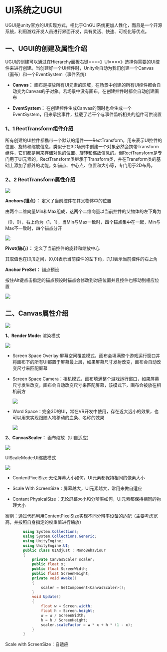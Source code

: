 # UI系统之UGUI

UGUI是unity官方的UI实现方式，相比于OnGUI系统更加人性化，而且是一个开源系统，利用游戏开发人员进行界面开发，具有灵活、快速、可视化等优点。

## 一、UGUI的创建及属性介绍

UGUI的创建可以通过在Hierarchy面板右键====》UI====》选择你需要的UI控件来进行创建。当创建好一个UI控件时，Unity会自动为我们创建一个Canvas（画布）和一个EventSystem（事件系统）

- **Canvas：** 画布是摆放所有UI元素的区域，在场景中创建的所有UI控件都会自动变为Canvas的子对象。若场景中没有画布，在创建控件时都会自动创建画布

- **EventSystem：** 在创建控件生成Canvas的同时也会生成一个EventSystem，用来承接事件，挂载了若干个与事件监听相关的组件可供设置

### 

### 1、1  RectTransform组件介绍

所有创建的UI控件都携带一个默认的组件——RectTransform，用来表示UI控件的位置、旋转和缩放信息，类似于在3D场景中创建一个对象必然会携带Transform组件，它们都是用来存储对象的位置、旋转和缩放信息的。但RectTransform是专门用于UI元素的，RectTransform类继承于Transform类，并在Transform类的基础上添加了额外的功能，如锚点、中心点、位置和大小等，专门用于2D布局。

### 2、2  RectTransform属性介绍

![](https://github.com/shishouheng/Unity-learning/blob/main/images/UGUI/recttransform%20attribute.png)

**Anchors(锚点）：** 定义了当前控件在其父物体中的位置

由两个二维向量Min和Max组成，这两个二维向量以当前控件的父物体的左下角为

（0，0），右上角为（1，1），当Min与Max一致时，四个锚点集中在一起，Min与Max不一致时，四个锚点分开

![](https://github.com/shishouheng/Unity-learning/blob/main/images/UGUI/Anchor.jpg)

**Pivot(轴心）：** 定义了当前控件的旋转和缩放中心

其取值也在[0,1]之间，[0,0]表示当前控件的左下角，[1,1]表示当前控件的右上角

**Anchor PreSet：** 锚点预设

按住Alt键点击指定的锚点预设时锚点会修改到对应位置并且控件也移动到相应位置

![](https://github.com/shishouheng/Unity-learning/blob/main/images/UGUI/archor%20preset.jpg)

## 二、Canvas属性介绍

![](https://github.com/shishouheng/Unity-learning/blob/main/images/UGUI/Canvas.png)

**1、Render Mode:** 渲染模式

![](https://github.com/shishouheng/Unity-learning/blob/main/images/UGUI/render%20mode.jpg)

- Screen Space Overlay:屏幕空间覆盖模式，画布会填满整个游戏运行窗口并将画布下的所有UI都置于屏幕最上层，如果屏幕尺寸发射改变，画布会自动改变尺寸来匹配屏幕

- Screen Space Camera：相机模式，画布填满整个游戏运行窗口，如果屏幕尺寸发生改变，画布会自动改变尺寸来匹配屏幕，该模式下，画布会被放在相机前方
  
  ![](https://github.com/shishouheng/Unity-learning/blob/main/images/UGUI/screen%20space%20camera.jpg)

- Word Space：完全3D的UI，常在VR开发中使用，存在近大远小的效果，也可以用来实现跟随人物移动的血条、名称的效果
  
  ![](https://github.com/shishouheng/Unity-learning/blob/main/images/UGUI/world%20space.jpg)

**2、CanvasScaler：** 画布缩放（UI自适应）

![](https://github.com/shishouheng/Unity-learning/blob/main/images/UGUI/canvas%20scaler.png)

UIScaleMode:UI缩放模式

![](https://github.com/shishouheng/Unity-learning/blob/main/images/UGUI/UI%20scale%20mode.jpg)

- ContentPixelSize:无论屏幕大小如何，UI元素都保持相同的像素大小

- Scale With ScreenSize：屏幕越大，UI元素越大，常用来做自适应

- Contant PhysicalSize：无论屏幕大小和分辨率如何，UI元素都保持相同的物理大小

案例：通过代码利用ContentPixelSize实现不同分辨率设备的适配（主要考虑宽高，并按照自身指定的权重值进行缩放）

```c#
        using System.Collections;
		using System.Collections.Generic;
		using UnityEngine;
		using UnityEngine.UI;		
		public class UIAdjust : MonoBehaviour
		{
		    private CanvasScaler scaler;
		    public float x;
		    public float ScreenWidth;
		    public float ScreenHeight;
		    private void Awake()
		    {
		        scaler = GetComponent<CanvasScaler>();
		    }
		    void Update()
		    {
		        float w = Screen.width;
		        float h = Screen.height;
		        w = w / ScreenWidth;
		        h = h / ScreenHeight;
		        scaler.scaleFactor = w * x + h * (1 - x);
		    }
		}
```


Scale with ScreenSize：自适应
